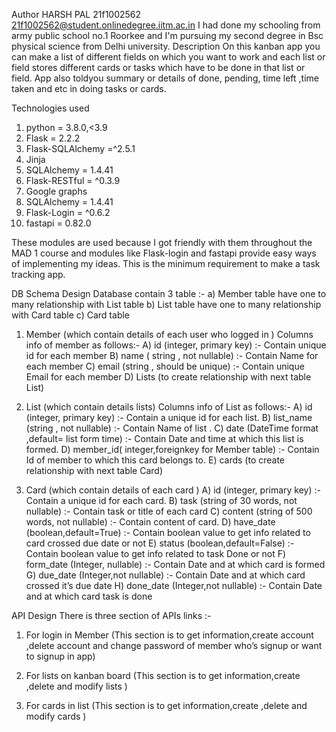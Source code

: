 Author HARSH PAL
21f1002562
21f1002562@student.onlinedegree.iitm.ac.in
I had done my schooling from army public school no.1 Roorkee and I'm pursuing my second degree in Bsc physical science from Delhi university.
Description On this kanban app you can make a list of different fields on which you want to work and each list or field stores different cards
or tasks which have to be done in that list or field.
App also toldyou summary or details of done, pending, time left ,time taken and etc in doing tasks or cards.

Technologies used
1. python = 3.8.0,<3.9
2. Flask = 2.2.2 
3. Flask-SQLAlchemy =^2.5.1 
4. Jinja
5. SQLAlchemy = 1.4.41 
6. Flask-RESTful = ^0.3.9 
7. Google graphs 
8. SQLAlchemy = 1.4.41
9. Flask-Login = ^0.6.2 
10. fastapi = 0.82.0 



These modules are used because I  got friendly with them throughout the MAD 1 course and modules like Flask-login and fastapi provide easy ways of implementing my ideas.
This is the minimum requirement to make a task tracking app.


DB Schema Design Database contain 3 table :- 
a) Member table have one to many relationship with List table 
b) List table have one to many relationship with Card table
c) Card table

1. Member (which contain details of each user who logged in )
Columns info of member as follows:-
A) id (integer, primary key) :- Contain unique id for each member 
B) name ( string , not nullable) :- Contain Name for each member
C) email (string , should be unique) :- Contain unique Email for each member
D) Lists (to create relationship with next table List) 

2. List (which contain details lists) Columns info of List as follows:- 
A) id (integer, primary key) :- Contain a unique id for each list. 
B) list_name (string , not nullable) :- Contain Name of list . 
C) date (DateTime format ,default= list form time) :- Contain Date and time at which this list is formed. 
D) member_id( integer,foreignkey for Member table) :- Contain Id of member to which this card belongs to. 
E) cards (to create relationship with next table Card) 

3. Card (which contain details of each card ) 
A) id (integer, primary key) :- Contain a unique id for each card. 
B) task (string of 30 words, not nullable) :- Contain task or title of each card 
C) content (string of 500 words, not nullable) :- Contain content of card. 
D) have_date (boolean,default=True) :- Contain boolean value to get info related to card crossed due date or not 
E) status (boolean,default=False) :- Contain boolean value to get info related to task Done or not 
F) form_date (Integer, nullable) :- Contain Date and at which card is formed 
G) due_date (Integer,not nullable) :- Contain Date and at which card crossed it’s due date 
H) done_date (Integer,not nullable) :- Contain Date and at which card task is done 


API Design There is three section of APIs links :- 

1) For login in Member (This section is to get information,create account ,delete account and change password of member who’s signup or want to signup in app) 

2) For lists on kanban board (This section is to get information,create ,delete and modify lists )

3) For cards in list (This section is to get information,create ,delete and modify cards )
